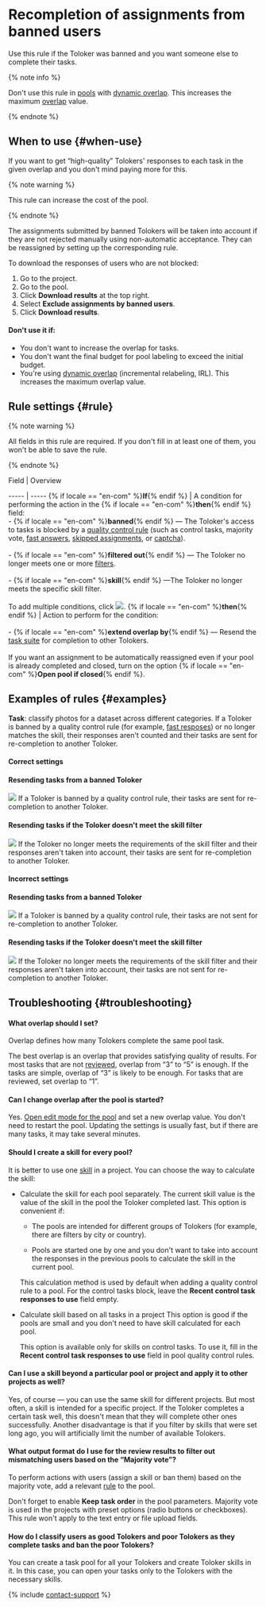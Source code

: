 # Recompletion of assignments from banned users

Use this rule if the Toloker was banned and you want someone else to complete their tasks.

{% note info %}

Don't use this rule in [pools](../../glossary.md#pool-ru) with [dynamic overlap](dynamic-overlap.md). This increases the maximum [overlap](../../glossary.md#overlap-ru) value.

{% endnote %}


## When to use {#when-use}

If you want to get “high-quality” Tolokers' responses to each task in the given overlap and you don't mind paying more for this.

{% note warning %}

This rule can increase the cost of the pool.

{% endnote %}


The assignments submitted by banned Tolokers will be taken into account if they are not rejected manually using non-automatic acceptance. They can be reassigned by setting up the corresponding rule.

To download the responses of users who are not blocked:

1. Go to the project.
1. Go to the pool.
1. Click **Download results** at the top right.
1. Select **Exclude assignments by banned users**.
1. Click **Download results**.

#### Don't use it if:

- You don't want to increase the overlap for tasks.
- You don't want the final budget for pool labeling to exceed the initial budget.
- You're using [dynamic overlap](dynamic-overlap.md) (incremental relabeling, IRL). This increases the maximum overlap value.

## Rule settings {#rule}

{% note warning %}

All fields in this rule are required. If you don't fill in at least one of them, you won't be able to save the rule.

{% endnote %}



Field
 |
Overview

----- | -----
{% if locale == "en-com" %}**If**{% endif %} | A condition for performing the action in the {% if locale == "en-com" %}**then**{% endif %} field:<br/>- {% if locale == "en-com" %}**banned**{% endif %} — The Toloker's access to tasks is blocked by a [quality control rule](../../glossary.md#quality-control-rules-ru) (such as control tasks, majority vote, [fast answers](../../glossary.md#fast-responses-rule-ru), [skipped assignments](../../glossary.md#skipped-tasks-ru), or [captcha](../../glossary.md#captcha-rule-ru)).<br/>    <br/>- {% if locale == "en-com" %}**filtered out**{% endif %} — The Toloker no longer meets one or more [filters](filters.md).<br/>    <br/>- {% if locale == "en-com" %}**skill**{% endif %} —The Toloker no longer meets the specific skill filter.<br/><br/>To add multiple conditions, click ![](../_images/add.svg).
{% if locale == "en-com" %}**then**{% endif %} | Action to perform for the condition:<br/><br/>- {% if locale == "en-com" %}**extend overlap by**{% endif %} — Resend the [task suite](../../glossary.md#task-page-ru) for completion to other Tolokers.<br/>    <br/>    If you want an assignment to be automatically reassigned even if your pool is already completed and closed, turn on the option {% if locale == "en-com" %}**Open pool if closed**{% endif %}.


## Examples of rules {#examples}

**Task**: classify photos for a dataset across different categories. If a Toloker is banned by a quality control rule (for example, [fast resposes](quick-answers.md)) or no longer matches the skill, their responses aren't counted and their tasks are sent for re-completion to another Toloker.

#### Correct settings

#### Resending tasks from a banned Toloker
![](../_images/control-rules/restore-task-overlap/qcr-banned_users_reassessment_example_1.png)
If a Toloker is banned by a quality control rule, their tasks are sent for re-completion to another Toloker.

#### Resending tasks if the Toloker doesn't meet the skill filter
![](../_images/control-rules/restore-task-overlap/qcr-banned_users_reassessment_example_2.png)
If the Toloker no longer meets the requirements of the skill filter and their responses aren't taken into account, their tasks are sent for re-completion to another Toloker.

#### Incorrect settings

#### Resending tasks from a banned Toloker
![](../_images/control-rules/restore-task-overlap/qcr-banned_users_reassessment_example_3.png)
If a Toloker is banned by a quality control rule, their tasks are not sent for re-completion to another Toloker.

#### Resending tasks if the Toloker doesn't meet the skill filter
![](../_images/control-rules/restore-task-overlap/qcr-banned_users_reassessment_example_4.png)
If the Toloker no longer meets the requirements of the skill filter and their responses aren't taken into account, their tasks are not sent for re-completion to another Toloker.


## Troubleshooting {#troubleshooting}

#### What overlap should I set?

Overlap defines how many Tolokers complete the same pool task.

The best overlap is an overlap that provides satisfying quality of results. For most tasks that are not [reviewed](../../glossary.md#left-off-acceptance-ru), overlap from “3” to “5” is enough. If the tasks are simple, overlap of “3” is likely to be enough. For tasks that are reviewed, set overlap to “1”.

#### Can I change overlap after the pool is started?

Yes. [Open edit mode for the pool](pool-edit.md) and set a new overlap value. You don't need to restart the pool. Updating the settings is usually fast, but if there are many tasks, it may take several minutes.

#### Should I create a skill for every pool?

It is better to use one [skill](../../glossary.md#skill-ru) in a project. You can choose the way to calculate the skill:

- Calculate the skill for each pool separately. The current skill value is the value of the skill in the pool the Toloker completed last. This option is convenient if:

    - The pools are intended for different groups of Tolokers (for example, there are filters by city or country).

    - Pools are started one by one and you don't want to take into account the responses in the previous pools to calculate the skill in the current pool.

    This calculation method is used by default when adding a quality control rule to a pool. For the control tasks block, leave the **Recent control task responses to use** field empty.

- Calculate skill based on all tasks in a project This option is good if the pools are small and you don't need to have skill calculated for each pool.

    This option is available only for skills on control tasks. To use it, fill in the **Recent control task responses to use** field in pool quality control rules.


#### Can I use a skill beyond a particular pool or project and apply it to other projects as well?

Yes, of course — you can use the same skill for different projects. But most often, a skill is intended for a specific project. If the Toloker completes a certain task well, this doesn't mean that they will complete other ones successfully. Another disadvantage is that if you filter by skills that were set long ago, you will artificially limit the number of available Tolokers.

#### What output format do I use for the review results to filter out mismatching users based on the “Majority vote”?

To perform actions with users (assign a skill or ban them) based on the majority vote, add a relevant [rule](mvote.md) to the pool.

Don't forget to enable **Keep task order** in the pool parameters. Majority vote is used in the projects with preset options (radio buttons or checkboxes). This rule won't apply to the text entry or file upload fields.

#### How do I classify users as good Tolokers and poor Tolokers as they complete tasks and ban the poor Tolokers?

You can create a task pool for all your Tolokers and create Toloker skills in it. In this case, you can open your tasks only to the Tolokers with the necessary skills.


{% include [contact-support](../_includes/contact-support-help.md) %}

